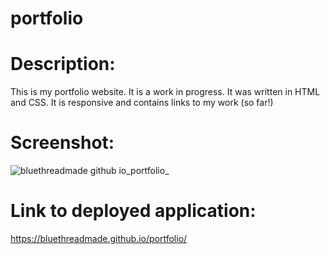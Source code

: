 # portfolio

# Description:
This is my portfolio website. It is a work in progress. It was written in HTML and CSS. It is responsive and contains links to my work (so far!)

# Screenshot:
![bluethreadmade github io_portfolio_](https://github.com/bluethreadmade/portfolio/assets/169301676/7762e56e-0c26-4b2a-a1da-066aba4cf2e2)

# Link to deployed application:
https://bluethreadmade.github.io/portfolio/
